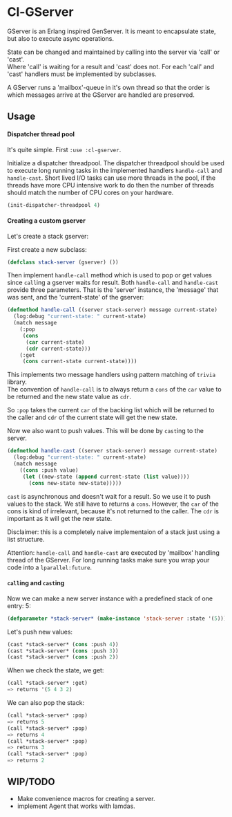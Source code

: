 # Cl-GServer

GServer is an Erlang inspired GenServer.
It is meant to encapsulate state, but also to execute async operations.

State can be changed and maintained by calling into the server via 'call' or 'cast'.  
Where 'call' is waiting for a result and 'cast' does not.
For each 'call' and 'cast' handlers must be implemented by subclasses.

A GServer runs a 'mailbox'-queue in it's own thread so that the order is which messages arrive at the GServer are handled are preserved.

## Usage

#### Dispatcher thread pool

It's quite simple. First `:use :cl-gserver`.

Initialize a dispatcher threadpool. The dispatcher threadpool should be used to execute long running tasks in the implemented handlers `handle-call` and `handle-cast`.
Short lived I/O tasks can use more threads in the pool, if the threads have more CPU intensive work to do then the number of threads should match the number of CPU cores on your hardware.

```lisp
(init-dispatcher-threadpool 4)
```

#### Creating a custom gserver

Let's create a stack gserver:

First create a new subclass:

```lisp
(defclass stack-server (gserver) ())
```

Then implement `handle-call` method which is used to pop or get values since `call`ing a gserver waits for result.
Both `handle-call` and `handle-cast` provide three parameters. That is the 'server' instance, the 'message' that was sent, and the 'current-state' of the gserver:

```lisp
(defmethod handle-call ((server stack-server) message current-state)
  (log:debug "current-state: " current-state)
  (match message
    (:pop
     (cons
      (car current-state)
      (cdr current-state)))
    (:get
     (cons current-state current-state))))
```

This implements two message handlers using pattern matching of `trivia` library.  
The convention of `handle-call` is to always return a `cons` of the `car` value to be returned and the new state value as `cdr`.

So `:pop` takes the current `car` of the backing list which will be returned to the caller and `cdr` of the current state will get the new state.

Now we also want to push values. This will be done by `cast`ing to the server.

```lisp
(defmethod handle-cast ((server stack-server) message current-state)
  (log:debug "current-state: " current-state)
  (match message
    ((cons :push value)
     (let ((new-state (append current-state (list value))))
       (cons new-state new-state)))))
```

`cast` is asynchronous and doesn't wait for a result. So we use it to push values to the stack.
We still have to returns a `cons`. However, the `car` of the cons is kind of irrelevant, because it's not returned to the caller. The `cdr` is important as it will get the new state.

Disclaimer: this is a completely naive implementaion of a stack just using a list structure.

Attention: `handle-call` and `handle-cast` are executed by 'mailbox' handling thread of the GServer. For long running tasks make sure you wrap your code into a `lparallel:future`.

#### `call`ing and `cast`ing

Now we can make a new server instance with a predefined stack of one entry: 5:

```lisp
(defparameter *stack-server* (make-instance 'stack-server :state '(5)))
```

Let's push new values:

```lisp
(cast *stack-server* (cons :push 4))
(cast *stack-server* (cons :push 3))
(cast *stack-server* (cons :push 2))
```

When we check the state, we get:

```lisp
(call *stack-server* :get)
=> returns '(5 4 3 2)
```

We can also pop the stack: 

```lisp
(call *stack-server* :pop)
=> returns 5
(call *stack-server* :pop)
=> returns 4
(call *stack-server* :pop)
=> returns 3
(call *stack-server* :pop)
=> returns 2
```

## WIP/TODO

- Make convenience macros for creating a server.
- implement Agent that works with lamdas.
